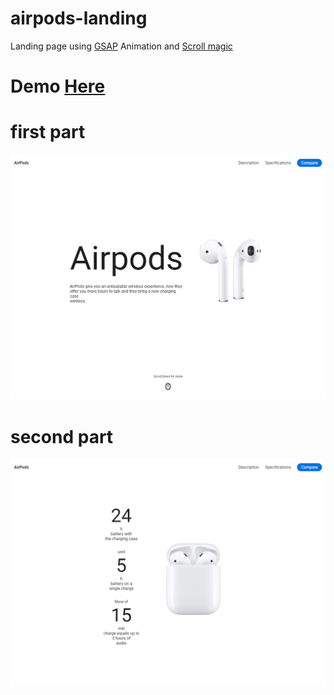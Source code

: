 # airpods-landing

Landing page using <a href="https://greensock.com/gsap/">GSAP</a> Animation and <a href="https://scrollmagic.io/">Scroll magic</a>

<h1>Demo <a href="https://tasarre.github.io/airpods-landing/.">Here</a>

<h1>first part</h1>
<img src="/assets/img/screenshot1.png">
<h1>second part</h1>
<img src="/assets/img/screenshot2.png">

